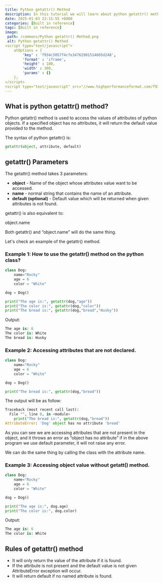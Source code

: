 ```yaml
---
title: Python getattr() Method
description: In this tutorial we will learn about python getattr() method and its uses.
date: 2025-01-03 22:15:55 +0800
categories: [Built in reference]
tags: [Built in reference]
image:
 path: /commons/Python getattr() Method.png
 alt: Python getattr() Method
<script type="text/javascript">
	atOptions = {
		'key' : 'f934c5057f4cfe34762901514605d248',
		'format' : 'iframe',
		'height' : 180,
		'width' : 300,
		'params' : {}
	};
</script>
<script type="text/javascript" src="//www.highperformanceformat.com/f934c5057f4cfe34762901514605d248/invoke.js"></script>
---
```


## What is python getattr() method?

Python getattr() method is used to access the values of attributes of python objects. If a specified object has no attributes, it will return the default value provided to the method.

The syntax of python getattr() is:

```python
getattr(object, attribute, default)

```

## getattr() Parameters

The getattr() method takes 3 parameters:

* **object** \- Name of the object whose attributes value want to be accessed.  
* **name** \- normal string that contains the name of an attribute.  
* **default (optional)** \- Default value which will be returned when given attributes is not found.

getattr() is also equivalent to:

object.name 

Both getattr() and “object.name” will do the same thing.

Let's check an example of the getattr() method.
<script type="text/javascript">
	atOptions = {
		'key' : 'f934c5057f4cfe34762901514605d248',
		'format' : 'iframe',
		'height' : 180,
		'width' : 300,
		'params' : {}
	};
</script>
<script type="text/javascript" src="//www.highperformanceformat.com/f934c5057f4cfe34762901514605d248/invoke.js"></script>

### Example 1: How to use the getattr() method on the python class?

```python
class Dog:
    name="Rocky"
    age = 6
    color = "White"

dog = Dog()

print("The age is:", getattr(dog,"age"))
print("The color is:", getattr(dog,"color"))
print("The bread is:", getattr(dog,"bread","Husky"))

```

Output:

```python
The age is: 6
The color is: White
The bread is: Husky

```
<script type="text/javascript">
	atOptions = {
		'key' : 'f934c5057f4cfe34762901514605d248',
		'format' : 'iframe',
		'height' : 180,
		'width' : 300,
		'params' : {}
	};
</script>
<script type="text/javascript" src="//www.highperformanceformat.com/f934c5057f4cfe34762901514605d248/invoke.js"></script>

### Example 2: Accessing attributes that are not declared.

```python
class Dog:
    name="Rocky"
    age = 6
    color = "White"

dog = Dog()

print("The bread is:", getattr(dog,"bread"))

```

The output will be as follow:

```python
Traceback (most recent call last):
  File "", line 8, in <module>
    print("The bread is:", getattr(dog,"bread"))
AttributeError: 'Dog' object has no attribute 'bread'
```

As you can see we are accessing attributes that are not present in the object, and it throws an error as “object has no attribute” if in the above program we use default parameter, it will not raise any error.

 We can do the same thing by calling the class with the attribute name.

### Example 3: Accessing object value without getatt() method.

```python
class Dog:
    name="Rocky"
    age = 6
    color = "White"

dog = Dog()

print("The age is:", dog.age)
print("The color is:", dog.color)

```

Output:

```python
The age is: 6
The color is: White

```

## Rules of getattr() method

* It will only return the value of the attribute if it is found.  
* If the attribute is not present and the default value is not given AttributeError exception will occur.  
* It will return default if no named attribute is found.  
